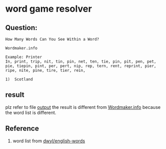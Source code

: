 # word game resolver

## Question:

```
How Many Words Can You See Within a Word?

Wordmaker.info

Example: Printer
In, print, trip, nit, tin, pin, net, ten, tie, pin, pit, pen, pet, pie, tiepin, pint, per, pert, nip, rep, tern, rent, reprint, pier, ripe, nite, pine, tire, tier, rein, 

1)	Scotland
```

## result

plz refer to file [output](./output)
the result is different from [Wordmaker.info](Wordmaker.info) because the word list is different.

## Reference

1. word list from [dwyl/english-words](https://github.com/dwyl/english-words)